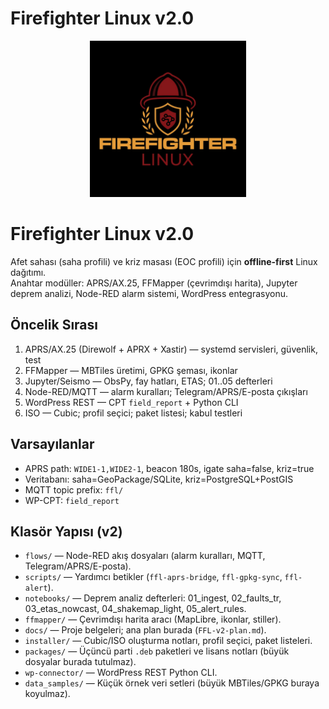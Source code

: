 # Firefighter Linux v2.0
<p align="center">
  <img src="docs/Firefighter_Linux_V2.png" alt="Firefighter Linux Logo" width="250"/>
</p>

# Firefighter Linux v2.0

Afet sahası (saha profili) ve kriz masası (EOC profili) için **offline-first** Linux dağıtımı.  
Anahtar modüller: APRS/AX.25, FFMapper (çevrimdışı harita), Jupyter deprem analizi, Node-RED alarm sistemi, WordPress entegrasyonu.

## Öncelik Sırası
1. APRS/AX.25 (Direwolf + APRX + Xastir) — systemd servisleri, güvenlik, test  
2. FFMapper — MBTiles üretimi, GPKG şeması, ikonlar  
3. Jupyter/Seismo — ObsPy, fay hatları, ETAS; 01..05 defterleri  
4. Node-RED/MQTT — alarm kuralları; Telegram/APRS/E-posta çıkışları  
5. WordPress REST — CPT `field_report` + Python CLI  
6. ISO — Cubic; profil seçici; paket listesi; kabul testleri  

## Varsayılanlar
- APRS path: `WIDE1-1,WIDE2-1`, beacon 180s, igate saha=false, kriz=true  
- Veritabanı: saha=GeoPackage/SQLite, kriz=PostgreSQL+PostGIS  
- MQTT topic prefix: `ffl/`  
- WP-CPT: `field_report`  

## Klasör Yapısı (v2)

- `flows/` — Node-RED akış dosyaları (alarm kuralları, MQTT, Telegram/APRS/E-posta).  
- `scripts/` — Yardımcı betikler (`ffl-aprs-bridge`, `ffl-gpkg-sync`, `ffl-alert`).  
- `notebooks/` — Deprem analiz defterleri: 01_ingest, 02_faults_tr, 03_etas_nowcast, 04_shakemap_light, 05_alert_rules.  
- `ffmapper/` — Çevrimdışı harita aracı (MapLibre, ikonlar, stiller).  
- `docs/` — Proje belgeleri; ana plan burada (`FFL-v2-plan.md`).  
- `installer/` — Cubic/ISO oluşturma notları, profil seçici, paket listeleri.  
- `packages/` — Üçüncü parti `.deb` paketleri ve lisans notları (büyük dosyalar burada tutulmaz).  
- `wp-connector/` — WordPress REST Python CLI.  
- `data_samples/` — Küçük örnek veri setleri (büyük MBTiles/GPKG buraya koyulmaz).  
